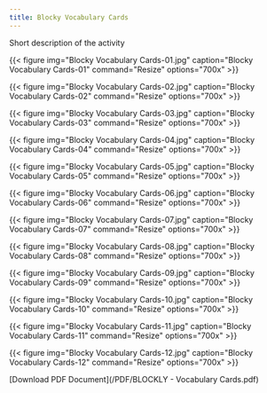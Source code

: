 ```yaml
---
title: Blocky Vocabulary Cards
---
```


Short description of the activity

{{< figure
img="Blocky Vocabulary Cards-01.jpg"
caption="Blocky Vocabulary Cards-01"
command="Resize"
options="700x" >}}

{{< figure
img="Blocky Vocabulary Cards-02.jpg"
caption="Blocky Vocabulary Cards-02"
command="Resize"
options="700x" >}}

{{< figure
img="Blocky Vocabulary Cards-03.jpg"
caption="Blocky Vocabulary Cards-03"
command="Resize"
options="700x" >}}

{{< figure
img="Blocky Vocabulary Cards-04.jpg"
caption="Blocky Vocabulary Cards-04"
command="Resize"
options="700x" >}}

{{< figure
img="Blocky Vocabulary Cards-05.jpg"
caption="Blocky Vocabulary Cards-05"
command="Resize"
options="700x" >}}

{{< figure
img="Blocky Vocabulary Cards-06.jpg"
caption="Blocky Vocabulary Cards-06"
command="Resize"
options="700x" >}}

{{< figure
img="Blocky Vocabulary Cards-07.jpg"
caption="Blocky Vocabulary Cards-07"
command="Resize"
options="700x" >}}

{{< figure
img="Blocky Vocabulary Cards-08.jpg"
caption="Blocky Vocabulary Cards-08"
command="Resize"
options="700x" >}}

{{< figure
img="Blocky Vocabulary Cards-09.jpg"
caption="Blocky Vocabulary Cards-09"
command="Resize"
options="700x" >}}

{{< figure
img="Blocky Vocabulary Cards-10.jpg"
caption="Blocky Vocabulary Cards-10"
command="Resize"
options="700x" >}}

{{< figure
img="Blocky Vocabulary Cards-11.jpg"
caption="Blocky Vocabulary Cards-11"
command="Resize"
options="700x" >}}

{{< figure
img="Blocky Vocabulary Cards-12.jpg"
caption="Blocky Vocabulary Cards-12"
command="Resize"
options="700x" >}}



[Download PDF Document](/PDF/BLOCKLY - Vocabulary Cards.pdf)
